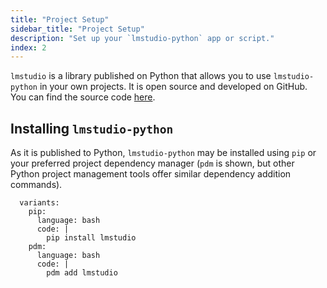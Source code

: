 ```yaml
---
title: "Project Setup"
sidebar_title: "Project Setup"
description: "Set up your `lmstudio-python` app or script."
index: 2
---
```


`lmstudio` is a library published on Python that allows you to use `lmstudio-python` in your own projects.
It is open source and developed on GitHub.
You can find the source code [here](https://github.com/lmstudio-ai/lmstudio-python).

## Installing `lmstudio-python`

As it is published to Python, `lmstudio-python` may be installed using `pip`
or your preferred project dependency manager (`pdm` is shown, but other
Python project management tools offer similar dependency addition commands).

```lms_code_snippet
  variants:
    pip:
      language: bash
      code: |
        pip install lmstudio
    pdm:
      language: bash
      code: |
        pdm add lmstudio
```
